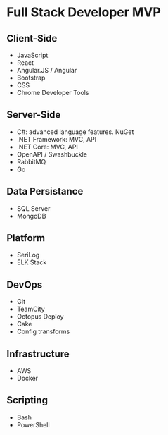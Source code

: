 # Full Stack Developer MVP

## Client-Side
- JavaScript
- React
- Angular.JS / Angular
- Bootstrap
- CSS
- Chrome Developer Tools

## Server-Side
- C#: advanced language features. NuGet
- .NET Framework: MVC, API
- .NET Core: MVC, API
- OpenAPI / Swashbuckle
- RabbitMQ
- Go

## Data Persistance
- SQL Server
- MongoDB

## Platform
- SeriLog
- ELK Stack

## DevOps
- Git
- TeamCity
- Octopus Deploy
- Cake
- Config transforms

## Infrastructure
- AWS
- Docker

## Scripting
- Bash
- PowerShell
